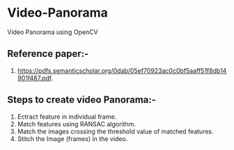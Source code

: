 # Video-Panorama
Video Panorama using OpenCV


## Reference paper:-

1. https://pdfs.semanticscholar.org/0dab/05ef70923ac0c0bf5aaff51f8db14901f487.pdf.  


## Steps to create video Panorama:-

1. Ectract feature in individual frame.  
2. Match features using RANSAC algorithm.  
3. Match the images crossing the threshold value of matched features.  
4. Stitch the Image (frames) in the video.  
